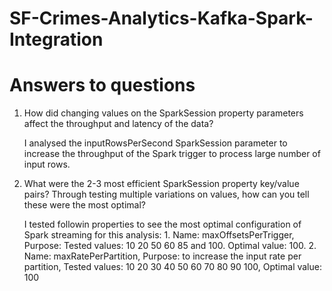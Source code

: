 # SF-Crimes-Analytics-Kafka-Spark-Integration

# Answers to questions

1. How did changing values on the SparkSession property parameters affect the throughput and latency of the data?

	I analysed the inputRowsPerSecond SparkSession parameter to increase the throughput of the Spark trigger to process large number of input rows.

2. What were the 2-3 most efficient SparkSession property key/value pairs? Through testing multiple variations on values, how can you tell these were the most optimal?

	I tested followin properties to see the most optimal configuration of Spark streaming for this analysis:
		1. Name: maxOffsetsPerTrigger, Purpose:  Tested values: 10 20 50 60 85 and 100. Optimal value: 100.
		2. Name: maxRatePerPartition, Purpose:  to increase the input rate per partition, Tested values: 10 20 30 40 50 60 70 80 90 100, Optimal value: 100
